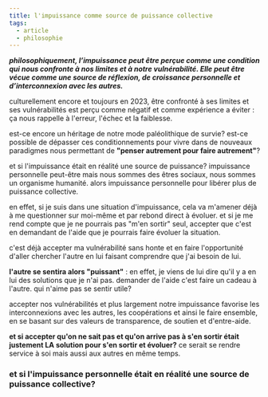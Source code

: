 ```yaml
---
title: l'impuissance comme source de puissance collective
tags:
  - article
  - philosophie
---
```

***philosophiquement, l’impuissance peut être perçue comme une condition qui nous confronte à nos limites et à notre vulnérabilité. Elle peut être vécue comme une source de réflexion, de croissance personnelle et d’interconnexion avec les autres.***

culturellement encore et toujours en 2023, être confronté à ses limites et ses vulnérabilités est perçu comme négatif et comme expérience a éviter : ça nous rappelle à l'erreur, l'échec et la faiblesse.

est-ce encore un héritage de notre mode paléolithique de survie? est-ce possible de dépasser ces conditionnements pour vivre dans de nouveaux paradigmes nous permettant de **"penser autrement pour faire autrement"**?

et si l'impuissance était en réalité une source de puissance? impuissance personnelle peut-être mais nous sommes des êtres sociaux, nous sommes un organisme humanité. alors impuissance personnelle pour libérer plus de puissance collective.

en effet, si je suis dans une situation d'impuissance, cela va m'amener déjà à me questionner sur moi-même et par rebond direct à évoluer. et si je me rend compte que je ne pourrais pas "m'en sortir" seul, accepter que c'est en demandant de l'aide que je pourrais faire évoluer la situation.

c'est déjà accepter ma vulnérabilité sans honte et en faire l'opportunité d'aller chercher l'autre en lui faisant comprendre que j'ai besoin de lui.

**l'autre se sentira alors "puissant"** : en effet, je viens de lui dire qu'il y a en lui des solutions que je n'ai pas. demander de l'aide c'est faire un cadeau à l'autre. qui n'aime pas se sentir utile?

accepter nos vulnérabilités et plus largement notre impuissance favorise les interconnexions avec les autres, les coopérations et ainsi le faire ensemble, en se basant sur des valeurs de transparence, de soutien et d'entre-aide.

**et si accepter qu'on ne sait pas et qu'on arrive pas à s'en sortir était justement LA solution pour s'en sortir et évoluer?** ce serait se rendre service à soi mais aussi aux autres en même temps.

### et si l'impuissance personnelle était en réalité une source de puissance collective?